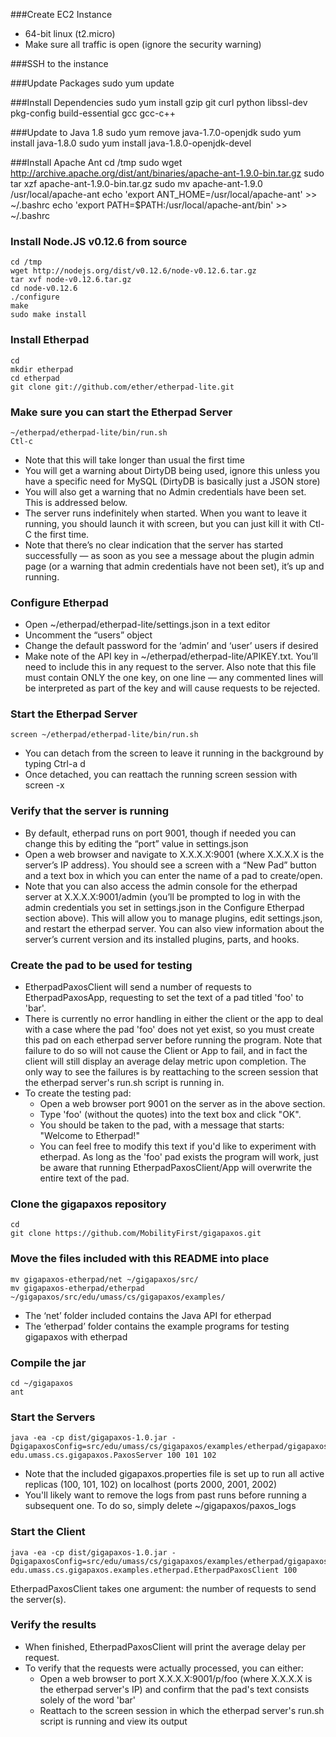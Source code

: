 ###Create EC2 Instance
 - 64-bit linux (t2.micro)
 - Make sure all traffic is open (ignore the security warning)

###SSH to the instance

###Update Packages
    sudo yum update

###Install Dependencies
    sudo yum install gzip git curl python libssl-dev pkg-config build-essential gcc gcc-c++

###Update to Java 1.8
    sudo yum remove java-1.7.0-openjdk
    sudo yum install java-1.8.0
    sudo yum install java-1.8.0-openjdk-devel

###Install Apache Ant
    cd /tmp
    sudo wget http://archive.apache.org/dist/ant/binaries/apache-ant-1.9.0-bin.tar.gz
    sudo tar xzf apache-ant-1.9.0-bin.tar.gz
    sudo mv apache-ant-1.9.0 /usr/local/apache-ant
    echo 'export ANT_HOME=/usr/local/apache-ant' >> ~/.bashrc
    echo 'export PATH=$PATH:/usr/local/apache-ant/bin' >> ~/.bashrc

### Install Node.JS v0.12.6 from source
    cd /tmp
    wget http://nodejs.org/dist/v0.12.6/node-v0.12.6.tar.gz
    tar xvf node-v0.12.6.tar.gz
    cd node-v0.12.6
    ./configure
    make
    sudo make install

### Install Etherpad
    cd
    mkdir etherpad
    cd etherpad
    git clone git://github.com/ether/etherpad-lite.git

### Make sure you can start the Etherpad Server
    ~/etherpad/etherpad-lite/bin/run.sh
    Ctl-c
    
 - Note that this will take longer than usual the first time
 - You will get a warning about DirtyDB being used, ignore this unless you have a specific need for MySQL (DirtyDB is basically just a JSON store)
 - You will also get a warning that no Admin credentials have been set.  This is addressed below. 
 - The server runs indefinitely when started.  When you want to leave it running, you should launch it with screen, but you can just kill it with Ctl-C the first time.
 - Note that there’s no clear indication that the server has started successfully — as soon as you see a message about the plugin admin page (or a warning that admin credentials have not been set), it’s up and running.



### Configure Etherpad
 - Open ~/etherpad/etherpad-lite/settings.json in a text editor
 - Uncomment the “users” object
 - Change the default password for the ‘admin’ and ‘user’ users if desired
 - Make note of the API key in ~/etherpad/etherpad-lite/APIKEY.txt.  You’ll need to include this in any request to the server.  Also note that this file must contain ONLY the one key, on one line — any commented lines will be interpreted as part of the key and will cause requests to be rejected.

### Start the Etherpad Server
    screen ~/etherpad/etherpad-lite/bin/run.sh
 - You can detach from the screen to leave it running in the background by typing Ctrl-a d
 - Once detached, you can reattach the running screen session with screen -x

### Verify that the server is running
 - By default, etherpad runs on port 9001, though if needed you can change this by editing the “port” value in settings.json
 - Open a web browser and navigate to X.X.X.X:9001 (where X.X.X.X is the server’s IP address).  You should see a screen with a “New Pad” button and a text box in which you can enter the name of a pad to create/open.
 - Note that you can also access the admin console for the etherpad server at X.X.X.X:9001/admin (you’ll be prompted to log in with the admin credentials you set in settings.json in the Configure Etherpad section above).  This will allow you to manage plugins, edit settings.json, and restart the etherpad server.  You can also view information about the server’s current version and its installed plugins, parts, and hooks.

### Create the pad to be used for testing
 - EtherpadPaxosClient will send a number of requests to EtherpadPaxosApp, requesting to set the text of a pad titled 'foo' to 'bar'.
 - There is currently no error handling in either the client or the app to deal with a case where the pad 'foo' does not yet exist, so you must create this pad on each etherpad server before running the program.  Note that failure to do so will not cause the Client or App to fail, and in fact the client will still display an average delay metric upon completion.  The only way to see the failures is by reattaching to the screen session that the etherpad server's run.sh script is running in.
 - To create the testing pad:
   - Open a web browser port 9001 on the server as in the above section.
   - Type 'foo' (without the quotes) into the text box and click "OK".
   - You should be taken to the pad, with a message that starts: "Welcome to Etherpad!"
   - You can feel free to modify this text if you'd like to experiment with etherpad.  As long as the 'foo' pad exists the program will work, just be aware that running EtherpadPaxosClient/App will overwrite the entire text of the pad.

### Clone the gigapaxos repository
    cd
    git clone https://github.com/MobilityFirst/gigapaxos.git

### Move the files included with this README into place
    mv gigapaxos-etherpad/net ~/gigapaxos/src/
    mv gigapaxos-etherpad/etherpad ~/gigapaxos/src/edu/umass/cs/gigapaxos/examples/
 - The ‘net’ folder included contains the Java API for etherpad
 - The ‘etherpad’ folder contains the example programs for testing gigapaxos with etherpad


### Compile the jar
    cd ~/gigapaxos
    ant

### Start the Servers
    java -ea -cp dist/gigapaxos-1.0.jar -DgigapaxosConfig=src/edu/umass/cs/gigapaxos/examples/etherpad/gigapaxos.properties edu.umass.cs.gigapaxos.PaxosServer 100 101 102

 - Note that the included gigapaxos.properties file is set up to run all active replicas (100, 101, 102) on localhost (ports 2000, 2001, 2002)
 - You'll likely want to remove the logs from past runs before running a subsequent one.  To do so, simply delete ~/gigapaxos/paxos_logs

### Start the Client
    java -ea -cp dist/gigapaxos-1.0.jar -DgigapaxosConfig=src/edu/umass/cs/gigapaxos/examples/etherpad/gigapaxos.properties edu.umass.cs.gigapaxos.examples.etherpad.EtherpadPaxosClient 100

EtherpadPaxosClient takes one argument: the number of requests to send the server(s).

### Verify the results
 - When finished, EtherpadPaxosClient will print the average delay per request.
 - To verify that the requests were actually processed, you can either:
   - Open a web browser to port X.X.X.X:9001/p/foo (where X.X.X.X is the etherpad server's IP) and confirm that the pad's text consists solely of the word 'bar'
   - Reattach to the screen session in which the etherpad server's run.sh script is running and view its output
